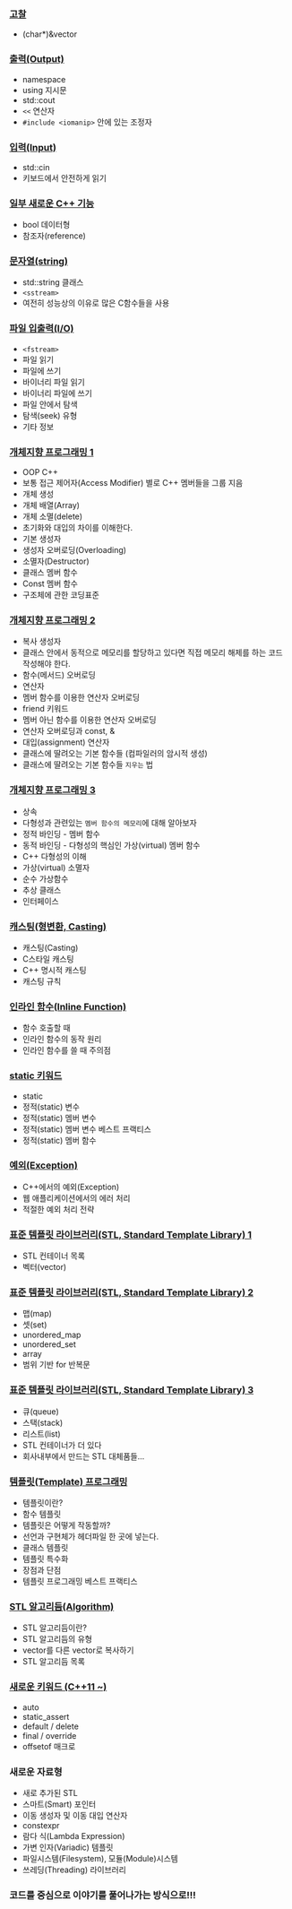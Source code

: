 ### [고찰](https://github.com/bluestronica/bluestronica.github.io/blob/main/CPP/Discussion.md)
- (char*)&vector

### [출력(Output)](https://github.com/bluestronica/bluestronica.github.io/blob/main/CPP/Output.md)
- namespace
- using 지시문
- std::cout
- `<<` 연산자
- `#include <iomanip>` 안에 있는 조정자 

### [입력(Input)](https://github.com/bluestronica/bluestronica.github.io/blob/main/CPP/Input.md)
- std::cin
- 키보드에서 안전하게 읽기

### [일부 새로운 C++ 기능](https://github.com/bluestronica/bluestronica.github.io/blob/main/CPP/SomeNewC++Features.md)
- bool 데이터형
- 참조자(reference)

### [문자열(string)](https://github.com/bluestronica/bluestronica.github.io/blob/main/CPP/string.md)
- std::string 클래스
- `<sstream>`
- 여전히 성능상의 이유로 많은 C함수들을 사용

### [파일 입출력(I/O)](https://github.com/bluestronica/bluestronica.github.io/blob/main/CPP/File_IO.md)
- `<fstream>`
- 파일 읽기
- 파일에 쓰기
- 바이너리 파일 읽기
- 바이너리 파일에 쓰기
- 파일 안에서 탐색
- 탐색(seek) 유형
- 기타 정보

### [개체지향 프로그래밍 1](https://github.com/bluestronica/bluestronica.github.io/blob/main/CPP/OOP_1.md)
- OOP C++
- 보통 접근 제어자(Access Modifier) 별로 C++ 멤버들을 그룹 지음
- 개체 생성
- 개체 배열(Array)
- 개체 소멸(delete)
- 초기화와 대입의 차이를 이해한다.
- 기본 생성자
- 생성자 오버로딩(Overloading)
- 소멸자(Destructor)
- 클래스 멤버 함수
- Const 멤버 함수
- 구조체에 관한 코딩표준

### [개체지향 프로그래밍 2](https://github.com/bluestronica/bluestronica.github.io/blob/main/CPP/OOP_2.md)
- 복사 생성자
- 클래스 안에서 동적으로 메모리를 할당하고 있다면 직접 메모리 해제를 하는 코드 작성해야 한다.
- 함수(메서드) 오버로딩
- 연산자
- 멤버 함수를 이용한 연산자 오버로딩
- friend 키워드
- 멤버 아닌 함수를 이용한 연산자 오버로딩
- 연산자 오버로딩과 const, &
- 대입(assignment) 연산자
- 클래스에 딸려오는 기본 함수들 (컴파일러의 암시적 생성)
- 클래스에 딸려오는 기본 함수들 `지우는` 법

### [개체지향 프로그래밍 3](https://github.com/bluestronica/bluestronica.github.io/blob/main/CPP/OOP_3.md)
- 상속
- 다형성과 관련있는 `멤버 함수의 메모리`에 대해 알아보자
- 정적 바인딩 - 멤버 함수
- 동적 바인딩 - 다형성의 핵심인 가상(virtual) 멤버 함수
- C++ 다형성의 이해
- 가상(virtual) 소멸자
- 순수 가상함수
- 추상 클래스
- 인터페이스

### [캐스팅(형변환, Casting)](https://github.com/bluestronica/bluestronica.github.io/blob/main/CPP/Casting.md)
- 캐스팅(Casting)
- C스타일 캐스팅
- C++ 명시적 캐스팅
- 캐스팅 규칙

### [인라인 함수(Inline Function)](https://github.com/bluestronica/bluestronica.github.io/blob/main/CPP/Inline_Function.md)
- 함수 호출할 때
- 인라인 함수의 동작 원리
- 인라인 함수를 쓸 때 주의점

### [static 키워드](https://github.com/bluestronica/bluestronica.github.io/blob/main/CPP/Static.md)
- static
- 정적(static) 변수
- 정적(static) 멤버 변수
- 정적(static) 멤버 변수 베스트 프랙티스
- 정적(static) 멤버 함수

### [예외(Exception)](https://github.com/bluestronica/bluestronica.github.io/blob/main/CPP/Exception.md)
- C++에서의 예외(Exception)
- 웹 애플리케이션에서의 에러 처리
- 적절한 예외 처리 전략

### [표준 템플릿 라이브러리(STL, Standard Template Library) 1](https://github.com/bluestronica/bluestronica.github.io/blob/main/CPP/STL1.md)
- STL 컨테이너 목록
- 벡터(vector)

### [표준 템플릿 라이브러리(STL, Standard Template Library) 2](https://github.com/bluestronica/bluestronica.github.io/blob/main/CPP/STL2.md)
- 맵(map)
- 셋(set)
- unordered_map
- unordered_set
- array
- 범위 기반 for 반복문

### [표준 템플릿 라이브러리(STL, Standard Template Library) 3](https://github.com/bluestronica/bluestronica.github.io/blob/main/CPP/STL3.md)
- 큐(queue)
- 스택(stack)
- 리스트(list)
- STL 컨테이너가 더 있다
- 회사내부에서 만드는 STL 대체품들...

### [템플릿(Template) 프로그래밍](https://github.com/bluestronica/bluestronica.github.io/blob/main/CPP/Template.md)
- 템플릿이란?
- 함수 템플릿
- 템플릿은 어떻게 작동할까?
- 선언과 구현체가 헤더파일 한 곳에 넣는다.
- 클래스 템플릿
- 템플릿 특수화
- 장점과 단점
- 템플릿 프로그래밍 베스트 프랙티스

### [STL 알고리듬(Algorithm)](https://github.com/bluestronica/bluestronica.github.io/blob/main/CPP/STL_Algorithm.md)
- STL 알고리듬이란?
- STL 알고리듬의 유형
- vector를 다른 vector로 복사하기
- STL 알고리듬 목록

### [새로운 키워드 (C++11 ~)](https://github.com/bluestronica/bluestronica.github.io/blob/main/CPP/NewKeywords11-17.md)
- auto
- static_assert
- default / delete
- final / override
- offsetof 매크로

### 새로운 자료형
- 새로 추가된 STL
- 스마트(Smart) 포인터
- 이동 생성자 및 이동 대입 연산자
- constexpr
- 람다 식(Lambda Expression)
- 가변 인자(Variadic) 템플릿
- 파일시스템(Filesystem), 모듈(Module)시스템
- 쓰레딩(Threading) 라이브러리


### 코드를 중심으로 이야기를 풀어나가는 방식으로!!!